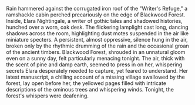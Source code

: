 Rain hammered against the corrugated iron roof of the "Writer's Refuge," a ramshackle cabin perched precariously on the edge of Blackwood Forest.  Inside, Elara Nightingale, a writer of gothic tales and shadowed histories, hunched over a worn, oak desk.  The flickering lamplight cast long, dancing shadows across the room, highlighting dust motes suspended in the air like miniature specters.  A persistent, almost oppressive, silence hung in the air, broken only by the rhythmic drumming of the rain and the occasional groan of the ancient timbers. Blackwood Forest, shrouded in an unnatural gloom even on a sunny day, felt particularly menacing tonight.  The air, thick with the scent of pine and damp earth, seemed to press in on her, whispering secrets Elara desperately needed to capture, yet feared to understand.  Her latest manuscript, a chilling account of a missing village swallowed by the forest, lay open before her, the yellowed pages filled with intricate descriptions of the ominous trees and whispering winds.  Tonight, the forest's whispers were deafening.
